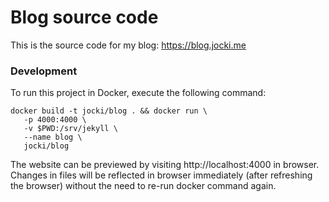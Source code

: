 # Blog source code

This is the source code for my blog: https://blog.jocki.me

### Development

To run this project in Docker, execute the following command:

    docker build -t jocki/blog . && docker run \
       -p 4000:4000 \
       -v $PWD:/srv/jekyll \
       --name blog \
       jocki/blog

The website can be previewed by visiting http://localhost:4000 in browser.
Changes in files will be reflected in browser immediately (after refreshing
the browser) without the need to re-run docker command again.